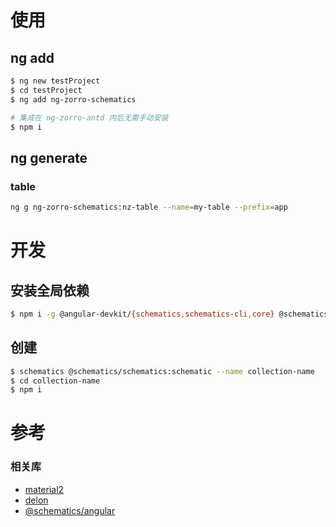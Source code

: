 # 使用

## ng add

```bash
$ ng new testProject
$ cd testProject
$ ng add ng-zorro-schematics

# 集成在 ng-zorro-antd 内后无需手动安装
$ npm i
```

## ng generate

### table

```bash
ng g ng-zorro-schematics:nz-table --name=my-table --prefix=app
```

# 开发

## 安装全局依赖

```bash
$ npm i -g @angular-devkit/{schematics,schematics-cli,core} @schematics/schematics rxjs
```

## 创建

```bash
$ schematics @schematics/schematics:schematic --name collection-name
$ cd collection-name
$ npm i
```

# 参考

### 相关库

- [material2](https://github.com/angular/material2/tree/master/src/lib/schematics)
- [delon](https://github.com/cipchk/delon/tree/master/packages/cli)
- [@schematics/angular](https://github.com/angular/devkit/blob/master/packages/schematics/angular/app-shell/index.ts)